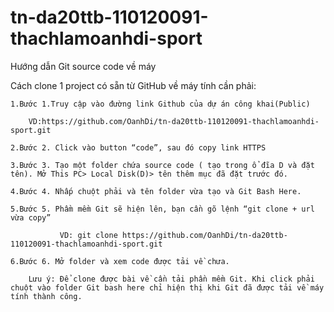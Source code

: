 # tn-da20ttb-110120091-thachlamoanhdi-sport

Hướng dẫn Git source code về máy 

Cách clone 1 project có sẵn từ GitHub về máy tính cần phải: 

	1.Bước 1.Truy cập vào đường link Github của dự án công khai(Public)

		VD:https://github.com/OanhDi/tn-da20ttb-110120091-thachlamoanhdi-sport.git

	2.Bước 2. Click vào button “code”, sau đó copy link HTTPS

	3.Bước 3. Tạo một folder chứa source code ( tạo trong ổ đĩa D và đặt tên). Mở This PC> Local Disk(D)> tên thêm mục đã đặt trước đó.

	4.Bước 4. Nhấp chuột phải và tên folder vừa tạo và Git Bash Here.

	5.Bước 5. Phầm mềm Git sẽ hiện lên, bạn cần gõ lệnh “git clone + url vừa copy”

               VD: git clone https://github.com/OanhDi/tn-da20ttb-110120091-thachlamoanhdi-sport.git

	6.Bước 6. Mở folder và xem code được tải về chưa.

        Lưu ý: Để clone được bài về cần tải phần mềm Git. Khi click phải chuột vào folder Git bash here chỉ hiện thị khi Git đã được tải về máy tính thành công.

